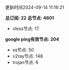 更新时间2024-09-14 11:16:21

**总订阅: 22**
**总节点: 4601**
- vless节点: 17

**google ping有效节点: 204**
- ss节点: 50
- v2ray节点: 148
- trojan节点: 6
